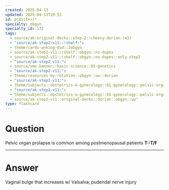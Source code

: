 ```yaml
---
created: 2025-04-13
updated: 2025-04-13T10:53
id: pj8siI+>]*
specialty: obgyn
specialty_id: 172
tags:
  - source/ak-original-decks::step-2::cheesy-dorian-(m3)
  - "source/ak-step2-v11::!shelf:": 
  - theme/cards-anking-did::2obgyn
  - source/ak-step2-v11::!shelf::obgyn::no-dupes
  - source/ak-step2-v11::!shelf::obgyn::no-dupes::only-step2
  - "source/ak-step2-v11:": 
  - source/ome-banner::basic-science::03-genetics
  - "source/ak-step2-v11:": 
  - theme/resources-by-rotation::obgyn::uw::dorian
  - "source/ak-step2-v11:": 
  - theme/subjects::obstetrics-&-gynecology::01-gynecology::pelvic-organ-prolapse
  - "source/ak-step2-v11:": 
  - theme/subjects::obstetrics-&-gynecology::01-gynecology::pelvic-organ-prolapse::*basics
  - source/ak-step2-v11::original-decks::dorian::obgyn::uw"
type: flashcard
---
```


# Question
Pelvic organ prolapse is common among postmenopausal patients   **T::T/F**

---

# Answer
Vaginal bulge that increases w/ Valsalva; pudendal nerve injury